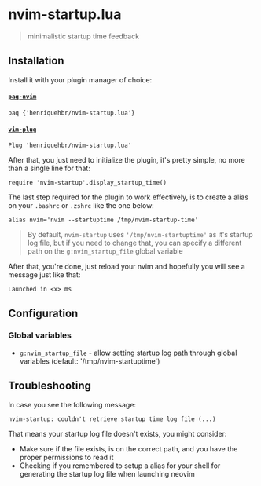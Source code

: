 # nvim-startup.lua

> minimalistic startup time feedback

## Installation

Install it with your plugin manager of choice: 

#### [`paq-nvim`](https://github.com/savq/paq-nvim)

```
paq {'henriquehbr/nvim-startup.lua'}
```

#### [`vim-plug`](https://github.com/junegunn/vim-plug)

```
Plug 'henriquehbr/nvim-startup.lua'
```

After that, you just need to initialize the plugin, it's pretty simple, no more than a single line for that:

```
require 'nvim-startup'.display_startup_time()
```

The last step required for the plugin to work effectively, is to create a alias on your `.bashrc` or `.zshrc` like the one below:

```
alias nvim='nvim --startuptime /tmp/nvim-startup-time'
```

> By default, `nvim-startup` uses `'/tmp/nvim-startuptime'` as it's startup log file, but if you need to change that, you can specify a different path on the `g:nvim_startup_file` global variable

After that, you're done, just reload your nvim and hopefully you will see a message just like that:

```
Launched in <x> ms
```

## Configuration

### Global variables

- `g:nvim_startup_file` - allow setting startup log path through global variables (default: '/tmp/nvim-startuptime')

## Troubleshooting

In case you see the following message:

```
nvim-startup: couldn't retrieve startup time log file (...)
```

That means your startup log file doesn't exists, you might consider:

- Make sure if the file exists, is on the correct path, and you have the proper permissions to read it
- Checking if you remembered to setup a alias for your shell for generating the startup log file when launching neovim
